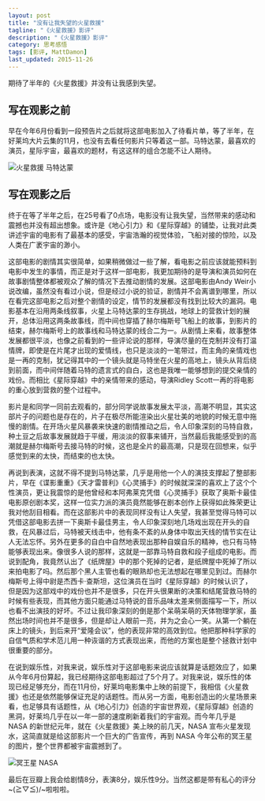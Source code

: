 ```yaml
---
layout: post
title: "没有让我失望的火星救援"
tagline: "《火星救援》影评"
description: "《火星救援》影评"
category: 思考感悟
tags: [影评, MattDamon]
last_updated: 2015-11-26
---
```


期待了半年的《火星救援》并没有让我感到失望。

## 写在观影之前
早在今年6月份看到一段预告片之后就将这部电影加入了待看片单，等了半年，在好莱坞大片云集的11月，也没有去看任何影片只等着这一部。马特达蒙，最喜欢的演员，星际宇宙，最喜欢的题材，有这这样的组合怎能不让人期待。

![火星救援 马特达蒙](https://lh3.googleusercontent.com/-ZJL3fsF3pLY/VlVQy-UaRwI/AAAAAAAA2vk/Me5EeY1jC1w/s1600-Ic42/p2247753287.jpg)

## 写在观影之后

终于在等了半年之后，在25号看了0点场，电影没有让我失望，当然带来的感动和震撼也并没有超出想象。或许是《地心引力》和《星际穿越》的铺垫，让我对此类讲述宇宙的电影有了最基本的感受，宇宙浩瀚的视觉体验，飞船对接的惊险，以及人类在广袤宇宙的渺小。

这部电影的剧情其实很简单，如果稍微做过一些了解，看电影之前应该就能预料到电影中发生的事情，而正是对于这样一部电影，我更加期待的是导演和演员如何在故事剧情整体都被观众了解的情况下去推动剧情的发展。这部电影由Andy Weir小说改编，虽然没有看过小说，但是经过小说的验证，剧情并不会离谱到哪里，所以在看完这部电影之后对整个剧情的设定，情节的发展都没有找到比较大的漏洞。电影基本在沿用两条线叙事，火星上马特达蒙的生存挑战，地球上的营救计划的展开，总体沿用这两条故事线，而中间也穿插了赫尔梅斯号飞船上的故事，到影片的结束，赫尔梅斯号上的故事线和马特达蒙的线合二为一。从剧情上来看，故事整体发展都很平淡，也像之前看到的一些评论说的那样，导演尽量的在克制并没有打温情牌，即使是在片尾才出现的爱情线，也只是淡淡的一笔带过，而主角的亲情戏也是一再的克制，犹记得其中的一个镜头就是马特坐在火星的高地上，镜头从背后绕到前面，而中间伴随着马特的遗言式的自白，这也是我唯一能够想到的提交亲情的戏份。而相比《星际穿越》中的亲情带来的感动，导演Ridley Scott一再的将电影的重心放到营救的整个过程中。

影片是和同学一同前去观看的，部分同学说故事发展太平淡，高潮不明显，其实这部片子的问题也是存在的，片子在极尽所能渲染出火星壮美的地貌的时候无意中拖慢的剧情。在开场火星风暴袭来快速的剧情推动之后，令人印象深刻的马特自救，种土豆之后故事发展就趋于平缓，用淡淡的叙事来铺开，当然最后我能感受到的高潮就是赫尔梅斯号去接马特的时候，这也是全片的最高潮，只是现在回想来，似乎感觉到来的太快，而结束的也太快。

再说到表演，这就不得不提到马特达蒙，几乎是用他一个人的演技支撑起了整部影片，早在《谍影重重》《天才雷普利》《心灵捕手》的时候就深深的喜欢上了这个个性演员，更让我震惊的是他曾经和本阿弗莱克凭借《心灵捕手》获取了奥斯卡最佳电影原创剧本奖，这样一位实力派的演员竟然能够在剧本创作上获得如此殊荣更让我对他刮目相看。而在这部影片中的表现同样没有让人失望，我甚至觉得马特可以凭借这部电影去拼一下奥斯卡最佳男主，令人印象深刻地几场戏出现在开头的自救，在风暴过后，马特被天线击中，他有条不紊的从身体中取出天线的情节实在让人无法忘怀。另外在更多的自白中自然地表现出那种自娱自乐的精神，也只有马特能够表现出来。像很多人说的那样，这就是一部靠马特自救和段子组成的电影。而说到配角，我竟然认出了《纸牌屋》中的那个死掉的记者，是纸牌屋中死掉了所以来拍电影了吗。然后那个黑人主管也看的眼熟却也无法想起在哪里见到过。而赫尔梅斯号上得中尉是杰西卡·查斯坦，这位演员在当时《星际穿越》的时候认识了，但是因为这部戏中的戏份也并不是很多，只在开头很果断的决策和结尾营救马特的时候有些表现，而其他方面只能通过马特说的音乐品味太差来侧面描写一下，所以也看不出演技的好坏。不过让我印象深刻的倒是那个呆萌呆萌的天体物理学家，虽然出场时间也并不是很多，但是却让人眼前一亮，并为之会心一笑。从第一个躺在床上的镜头，到后来开“爱隆会议”，他的表现非常的高效到位。他把那种科学家的自信气质和学术范儿用一种诙谐的方式表现出来，而他的方案也是整个拯救计划中很重要的部分。

在说到娱乐性，对我来说，娱乐性对于这部电影来说应该就算是话题效应了，如果从今年6月份算起，我已经期待这部电影超过了5个月了。对我来说，娱乐性的体现已经足够充分，而在11月份，好莱坞电影集中上映的前提下，我相信《火星救援》也还是依然能够保证充足的话题性。而从另一方面，电影创造出的火星场景来看，也足够具有话题性，从《地心引力》创造的宇宙世界观，《星际穿越》创造的黑洞，好莱坞几乎在以一年一部的速度刷新着我们的宇宙观。而今年几乎是 NASA 的新世纪元年，就在《火星救援》美上映的前几天，NASA 宣布火星发现水，这简直就是给这部影片一个巨大的广告宣传，再到 NASA 今年公布的冥王星的图片，整个世界都被宇宙震撼到了。

![冥王星 NASA](https://lh3.googleusercontent.com/-1vVMbu8s7d8/VlVQy4J3bDI/AAAAAAAA2vo/Npd_MTH-yLc/s1050-Ic42/150724-pluto-hires.jpg)

最后在豆瓣上我会给剧情8分，表演8分，娱乐性9分。当然这都是带有私心的评分~\(≧▽≦)/~啦啦啦。

